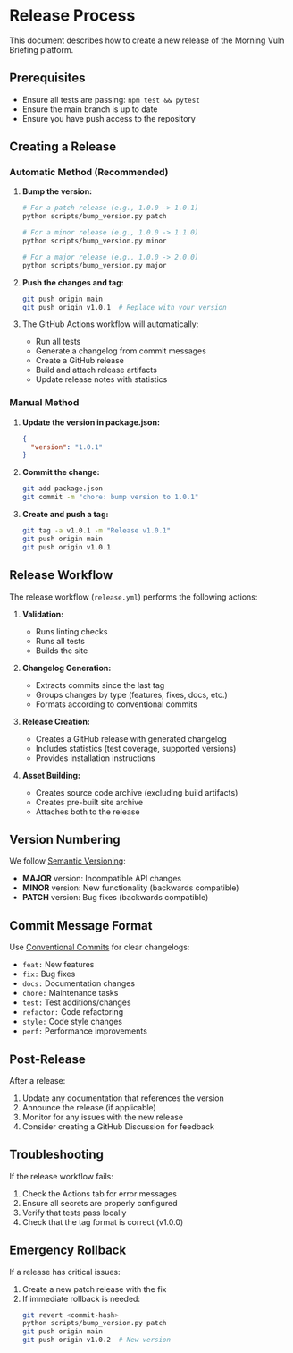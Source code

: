 # Release Process

This document describes how to create a new release of the Morning Vuln Briefing platform.

## Prerequisites

- Ensure all tests are passing: `npm test && pytest`
- Ensure the main branch is up to date
- Ensure you have push access to the repository

## Creating a Release

### Automatic Method (Recommended)

1. **Bump the version:**
   ```bash
   # For a patch release (e.g., 1.0.0 -> 1.0.1)
   python scripts/bump_version.py patch
   
   # For a minor release (e.g., 1.0.0 -> 1.1.0)
   python scripts/bump_version.py minor
   
   # For a major release (e.g., 1.0.0 -> 2.0.0)
   python scripts/bump_version.py major
   ```

2. **Push the changes and tag:**
   ```bash
   git push origin main
   git push origin v1.0.1  # Replace with your version
   ```

3. The GitHub Actions workflow will automatically:
   - Run all tests
   - Generate a changelog from commit messages
   - Create a GitHub release
   - Build and attach release artifacts
   - Update release notes with statistics

### Manual Method

1. **Update the version in package.json:**
   ```json
   {
     "version": "1.0.1"
   }
   ```

2. **Commit the change:**
   ```bash
   git add package.json
   git commit -m "chore: bump version to 1.0.1"
   ```

3. **Create and push a tag:**
   ```bash
   git tag -a v1.0.1 -m "Release v1.0.1"
   git push origin main
   git push origin v1.0.1
   ```

## Release Workflow

The release workflow (`release.yml`) performs the following actions:

1. **Validation:**
   - Runs linting checks
   - Runs all tests
   - Builds the site

2. **Changelog Generation:**
   - Extracts commits since the last tag
   - Groups changes by type (features, fixes, docs, etc.)
   - Formats according to conventional commits

3. **Release Creation:**
   - Creates a GitHub release with generated changelog
   - Includes statistics (test coverage, supported versions)
   - Provides installation instructions

4. **Asset Building:**
   - Creates source code archive (excluding build artifacts)
   - Creates pre-built site archive
   - Attaches both to the release

## Version Numbering

We follow [Semantic Versioning](https://semver.org/):

- **MAJOR** version: Incompatible API changes
- **MINOR** version: New functionality (backwards compatible)
- **PATCH** version: Bug fixes (backwards compatible)

## Commit Message Format

Use [Conventional Commits](https://www.conventionalcommits.org/) for clear changelogs:

- `feat:` New features
- `fix:` Bug fixes
- `docs:` Documentation changes
- `chore:` Maintenance tasks
- `test:` Test additions/changes
- `refactor:` Code refactoring
- `style:` Code style changes
- `perf:` Performance improvements

## Post-Release

After a release:

1. Update any documentation that references the version
2. Announce the release (if applicable)
3. Monitor for any issues with the new release
4. Consider creating a GitHub Discussion for feedback

## Troubleshooting

If the release workflow fails:

1. Check the Actions tab for error messages
2. Ensure all secrets are properly configured
3. Verify that tests pass locally
4. Check that the tag format is correct (v1.0.0)

## Emergency Rollback

If a release has critical issues:

1. Create a new patch release with the fix
2. If immediate rollback is needed:
   ```bash
   git revert <commit-hash>
   python scripts/bump_version.py patch
   git push origin main
   git push origin v1.0.2  # New version
   ```